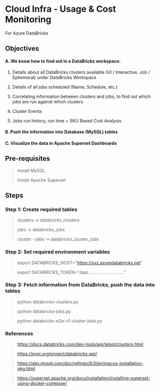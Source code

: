 # Cloud Infra - Usage & Cost Monitoring
For Azure DataBricks

## Objectives
#### A. We know how to find out in a DataBricks workspace:
>
1. Details about all DataBricks clusters available (UI / Interactive, Job / Ephemeral) under DataBricks Workspace
> 
2. Details of all jobs scheduled (Name, Schedule, etc.)
> 
3. Correlating information between clusters and jobs, to find out which jobs are run against which clusters
>
4. Cluster Events
>
5. Jobs run history, run time + SKU Based Cost Analysis 

#### B. Push the information into Database (MySQL) tables

#### C. Visualize the data in Apache Superset Dashboards

## Pre-requisites
> Install MySQL
> 
> Install Apache Superset

## Steps

### Step 1: Create required tables 
> clusters -> databricks_clusters
> 
> jobs -> databricks_jobs
> 
> cluster - jobs ->  databricks_cluster_jobs

### Step 2: Set required environment variables
> export DATABRICKS_HOST="https://xyz.azuredatabricks.net"

> export DATABRICKS_TOKEN="dapi............................."

### Step 3: Fetch information from DataBricks, push the data into tables 
> python databricks-clusters.py

> python databricks-jobs.py

> python databricks-e2e-v1-cluster-jobs.py


### References
> https://docs.databricks.com/dev-tools/api/latest/clusters.html 

> https://pypi.org/project/databricks-api/

> https://dev.mysql.com/doc/refman/8.0/en/macos-installation-pkg.html

> https://superset.apache.org/docs/installation/installing-superset-using-docker-compose/



